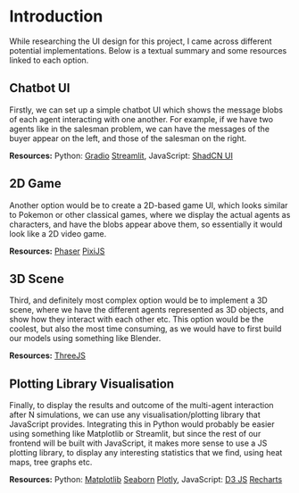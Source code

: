 # Introduction

While researching the UI design for this project, I came across different potential implementations. Below is a textual summary and some resources linked to each option.

## Chatbot UI

Firstly, we can set up a simple chatbot UI which shows the message blobs of each agent interacting with one another. For example, if we have two agents like in the salesman problem, we can have the messages of the buyer appear on the left, and those of the salesman on the right.

**Resources:** Python: [Gradio](https://www.gradio.app) [Streamlit](https://streamlit.io), JavaScript: [ShadCN UI](https://ui.shadcn.com)

## 2D Game

Another option would be to create a 2D-based game UI, which looks similar to Pokemon or other classical games, where we display the actual agents as characters, and have the blobs appear above them, so essentially it would look like a 2D video game.

**Resources:** [Phaser](https://phaser.io) [PixiJS](https://pixijs.com)

## 3D Scene

Third, and definitely most complex option would be to implement a 3D scene, where we have the different agents represented as 3D objects, and show how they interact with each other etc. This option would be the coolest, but also the most time consuming, as we would have to first build our models using something like Blender.

**Resources:** [ThreeJS](https://threejs.org)

## Plotting Library Visualisation

Finally, to display the results and outcome of the multi-agent interaction after N simulations, we can use any visualisation/plotting library that JavaScript provides. Integrating this in Python would probably be easier using something like Matplotlib or Streamlit, but since the rest of our frontend will be built with JavaScript, it makes more sense to use a JS plotting library, to display any interesting statistics that we find, using heat maps, tree graphs etc.

**Resources:** Python: [Matplotlib](https://matplotlib.org) [Seaborn](https://seaborn.pydata.org) [Plotly](https://plotly.com), JavaScript: [D3 JS](https://d3js.org) [Recharts](https://recharts.org/en-US/)
